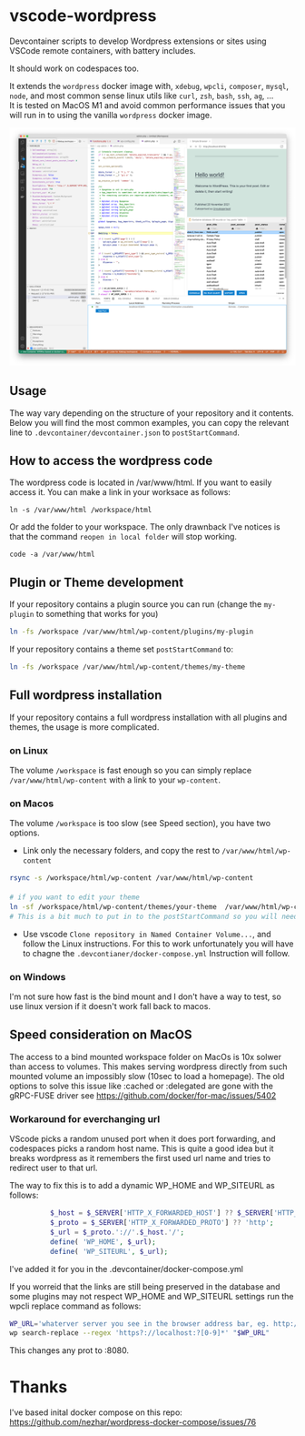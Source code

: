 # vscode-wordpress
Devcontainer scripts to develop Wordpress extensions or sites using VSCode remote containers, with battery includes.

It should work on codespaces too.

It extends the `wordpress` docker image with, `xdebug`, `wpcli`, `composer`, `mysql`, `node`, 
and most common sense linux utils like `curl`, `zsh`, `bash`, `ssh`, `ag`, ...  
It is tested on MacOS M1 and avoid common performance issues that you will run in to using the vanilla `wordpress` docker image.

![screen shot](screen.png "Screen shot of debugger in use")


## Usage

The way vary depending on the structure of your repository and it contents. 
Below you will find the most common examples, you can copy the relevant line to
`.devcontainer/devcontainer.json` to `postStartCommand`.

## How to access the wordpress code
The wordpress code is located in /var/www/html. If you want to easily access it. You can make a link in your worksace as follows:
```
ln -s /var/www/html /workspace/html
```
Or add the folder to your workspace. The only drawnback I've notices is that the command `reopen in local folder` will stop working.
```
code -a /var/www/html
```



## Plugin or Theme development
If your repository contains a plugin source you can run (change the `my-plugin` to something that works for you)

```sh
ln -fs /workspace /var/www/html/wp-content/plugins/my-plugin
```

If your repository contains a theme set `postStartCommand` to:

```sh
ln -fs /workspace /var/www/html/wp-content/themes/my-theme
```

## Full wordpress installation
If your repository contains a full wordpress installation with all plugins and themes, the usage is more complicated.

### on Linux
The volume `/workspace` is fast enough so you can simply replace `/var/www/html/wp-content` with a link to your `wp-content`.

### on Macos
The volume `/workspace` is too slow (see Speed section), you have two options.

- Link only the necessary folders, and copy the rest to `/var/www/html/wp-content`
```sh
rsync -s /workspace/html/wp-content /var/www/html/wp-content

# if you want to edit your theme
ln -sf /workspace/html/wp-content/themes/your-theme  /var/www/html/wp-content/themes/your-theme
# This is a bit much to put in to the postStartCommand so you will need to create a script.
```

- Use vscode `Clone repository in Named Container Volume...`, and follow the Linux instructions.
For this to work unfortunately you will have to chagne the `.devcontianer/docker-compose.yml`
Instruction will follow.

### on Windows
I'm not sure how fast is the bind mount and I don't have a way to test, so use linux version if it doesn't work fall back to macos. 

## Speed consideration on MacOS
The access to a bind mounted workspace folder on MacOs is 10x solwer than access to volumes.
This makes serving wordpress directly from such mounted volume an impossibly slow (10sec to load a homepage).
The old options to solve this issue like :cached or :delegated are gone with the gRPC-FUSE driver see https://github.com/docker/for-mac/issues/5402



### Workaround for everchanging url
VScode picks a random unused port when it does port forwarding, and codespaces picks a random host name.
This is quite a good idea but it breaks wordpress as it remembers the first used url name and tries to redirect user to that url.

The way to fix this is to add a dynamic WP_HOME and WP_SITEURL as follows:
```php
          $_host = $_SERVER['HTTP_X_FORWARDED_HOST'] ?? $_SERVER['HTTP_HOST']; 
          $_proto = $_SERVER['HTTP_X_FORWARDED_PROTO'] ?? 'http'; 
          $_url = $_proto.'://'.$_host.'/'; 
          define( 'WP_HOME', $_url); 
          define( 'WP_SITEURL', $_url);
```
I've added it for you in the .devcontainer/docker-compose.yml 

If you worreid that the links are still being preserved in the database and some plugins may not respect WP_HOME and WP_SITEURL settings run the wpcli replace command as follows:
```sh
WP_URL='whaterver server you see in the browser address bar, eg. http://localhost:8080' 
wp search-replace --regex 'https?://localhost:?[0-9]*' "$WP_URL" 
```

This changes any prot to :8080.

# Thanks

I've based inital docker compose on this repo:
https://github.com/nezhar/wordpress-docker-compose/issues/76
